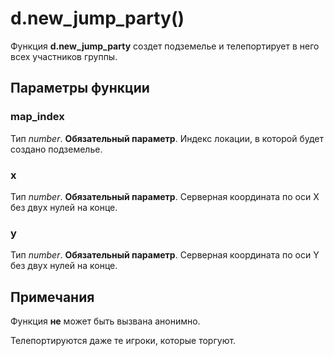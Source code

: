 # d.new_jump_party()
Функция **d.new_jump_party** создет подземелье и телепортирует в него всех участников группы.

## Параметры функции
### map_index
Тип *number*. **Обязательный параметр**. Индекс локации, в которой будет создано подземелье.

### x
Тип *number*. **Обязательный параметр**. Серверная координата по оси X без двух нулей на конце.

### y
Тип *number*. **Обязательный параметр**. Серверная координата по оси Y без двух нулей на конце.

## Примечания
Функция **не** может быть вызвана анонимно.

Телепортируются даже те игроки, которые торгуют.